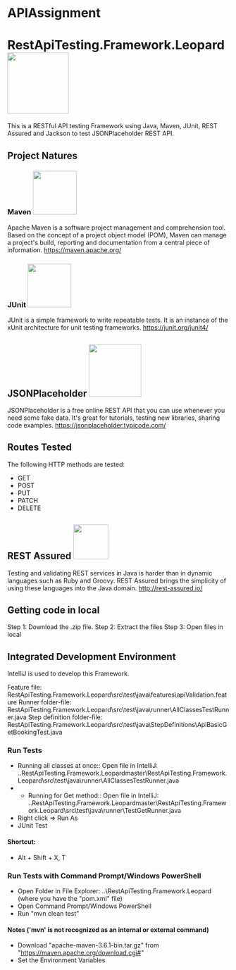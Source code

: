 # APIAssignment
# RestApiTesting.Framework.Leopard <img src ="RestApiTesting.Framework.Leopard/images/leopard.jpg" width=139>
This is a RESTful API testing Framework using Java, Maven, JUnit, REST Assured and Jackson to test JSONPlaceholder REST API.

## Project Natures

### Maven <img src ="RestApiTesting.Framework.Leopard/images/maven.png" width=99>
Apache Maven is a software project management and comprehension tool. Based on the concept of a project object model (POM), Maven can manage a project's build, reporting and documentation from a central piece of information.
https://maven.apache.org/

### JUnit <img src ="RestApiTesting.Framework.Leopard/images/junit.png" width=99>
JUnit is a simple framework to write repeatable tests. It is an instance of the xUnit architecture for unit testing frameworks.
https://junit.org/junit4/

## JSONPlaceholder  <img src ="RestApiTesting.Framework.Leopard/images/JSONPlaceholder.jpg" width=119>
JSONPlaceholder is a free online REST API that you can use whenever you need some fake data. It's great for tutorials, testing new libraries, sharing code examples.
https://jsonplaceholder.typicode.com/

## Routes Tested
The following HTTP methods are tested:
* GET
* POST
* PUT
* PATCH
* DELETE

## REST Assured  <img src ="RestApiTesting.Framework.Leopard/images/restassured.png" width=79>
Testing and validating REST services in Java is harder than in dynamic languages such as Ruby and Groovy. REST Assured brings the simplicity of using these languages into the Java domain.
http://rest-assured.io/

## Getting code in local
Step 1: Download the .zip file.
Step 2: Extract the files 
Step 3: Open files in local

## Integrated Development Environment
IntelliJ is used to develop this Framework.

Feature file: RestApiTesting.Framework.Leopard\src\test\java\features\apiValidation.feature
Runner folder-file: RestApiTesting.Framework.Leopard\src\test\java\runner\AllClassesTestRunner.java
Step definition folder-file: RestApiTesting.Framework.Leopard\src\test\java\StepDefinitions\ApiBasicGetBookingTest.java

### Run Tests
* Running all classes at once::  Open file in IntelliJ: ..RestApiTesting.Framework.Leopardmaster\RestApiTesting.Framework.Leopard\src\test\java\runner\AllClassesTestRunner.java
* * Running for Get method::  Open file in IntelliJ: ..RestApiTesting.Framework.Leopardmaster\RestApiTesting.Framework.Leopard\src\test\java\runner\TestGetRunner.java
* Right click => Run As
* JUnit Test

#### Shortcut:
* Alt + Shift + X, T

### Run Tests with Command Prompt/Windows PowerShell
* Open Folder in File Explorer: ..\RestApiTesting.Framework.Leopard (where you have the "pom.xml" file)
* Open Command Prompt/Windows PowerShell
* Run "mvn clean test"

#### Notes ('mvn' is not recognized as an internal or external command)
* Download "apache-maven-3.6.1-bin.tar.gz" from "https://maven.apache.org/download.cgi#"
* Set the Environment Variables

